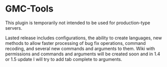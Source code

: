 # GMC-Tools

This plugin is temporarily not intended to be used for production-type servers.

Lasted release includes configurations, the ability to create languages, new methods to allow faster processing of bug fix operations, command recoding, and several new commands and arguments to them. Wiki with permissions and commands and arguments will be created soon and in 1.4 or 1.5 update I will try to add tab complete to arguments.
